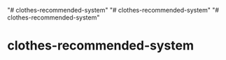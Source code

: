 "# clothes-recommended-system" 
"# clothes-recommended-system" 
"# clothes-recommended-system" 
# clothes-recommended-system
